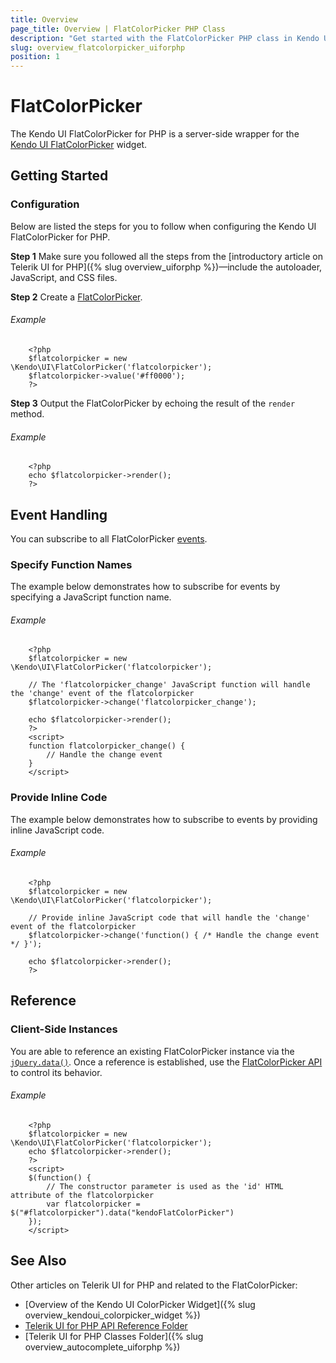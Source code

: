 ```yaml
---
title: Overview
page_title: Overview | FlatColorPicker PHP Class
description: "Get started with the FlatColorPicker PHP class in Kendo UI."
slug: overview_flatcolorpicker_uiforphp
position: 1
---
```


# FlatColorPicker

The Kendo UI FlatColorPicker for PHP is a server-side wrapper for the [Kendo UI FlatColorPicker](/api/javascript/ui/flatcolorpicker) widget.

## Getting Started

### Configuration

Below are listed the steps for you to follow when configuring the Kendo UI FlatColorPicker for PHP.

**Step 1** Make sure you followed all the steps from the [introductory article on Telerik UI for PHP]({% slug overview_uiforphp %})&mdash;include the autoloader, JavaScript, and CSS files.

**Step 2** Create a [FlatColorPicker](/api/php/Kendo/UI/FlatColorPicker).

###### Example

        <?php
        $flatcolorpicker = new \Kendo\UI\FlatColorPicker('flatcolorpicker');
        $flatcolorpicker->value('#ff0000');
        ?>

**Step 3** Output the FlatColorPicker by echoing the result of the `render` method.

###### Example

        <?php
        echo $flatcolorpicker->render();
        ?>

## Event Handling

You can subscribe to all FlatColorPicker [events](/api/javascript/ui/flatcolorpicker#events).

### Specify Function Names

The example below demonstrates how to subscribe for events by specifying a JavaScript function name.

###### Example

        <?php
        $flatcolorpicker = new \Kendo\UI\FlatColorPicker('flatcolorpicker');

        // The 'flatcolorpicker_change' JavaScript function will handle the 'change' event of the flatcolorpicker
        $flatcolorpicker->change('flatcolorpicker_change');

        echo $flatcolorpicker->render();
        ?>
        <script>
        function flatcolorpicker_change() {
            // Handle the change event
        }
        </script>

### Provide Inline Code

The example below demonstrates how to subscribe to events by providing inline JavaScript code.

###### Example

        <?php
        $flatcolorpicker = new \Kendo\UI\FlatColorPicker('flatcolorpicker');

        // Provide inline JavaScript code that will handle the 'change' event of the flatcolorpicker
        $flatcolorpicker->change('function() { /* Handle the change event */ }');

        echo $flatcolorpicker->render();
        ?>


<!--*-->
## Reference

### Client-Side Instances

You are able to reference an existing FlatColorPicker instance via the [`jQuery.data()`](http://api.jquery.com/jQuery.data/). Once a reference is established, use the [FlatColorPicker API](/api/javascript/ui/flatcolorpicker#methods) to control its behavior.

###### Example

        <?php
        $flatcolorpicker = new \Kendo\UI\FlatColorPicker('flatcolorpicker');
        echo $flatcolorpicker->render();
        ?>
        <script>
        $(function() {
            // The constructor parameter is used as the 'id' HTML attribute of the flatcolorpicker
            var flatcolorpicker = $("#flatcolorpicker").data("kendoFlatColorPicker")
        });
        </script>

## See Also

Other articles on Telerik UI for PHP and related to the FlatColorPicker:

* [Overview of the Kendo UI ColorPicker Widget]({% slug overview_kendoui_colorpicker_widget %})
* [Telerik UI for PHP API Reference Folder](/api/php/Kendo/UI/AutoComplete)
* [Telerik UI for PHP Classes Folder]({% slug overview_autocomplete_uiforphp %})
